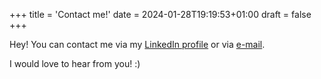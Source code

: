 +++
title = 'Contact me!'
date = 2024-01-28T19:19:53+01:00
draft = false
+++

Hey! You can contact me via my [LinkedIn profile](https://www.linkedin.com/in/dennis-gabriel-drebitca-popovici-8731b4233/) or via [e-mail](mailto:dennis.drebitca@gmail.com).

I would love to hear from you! :)
